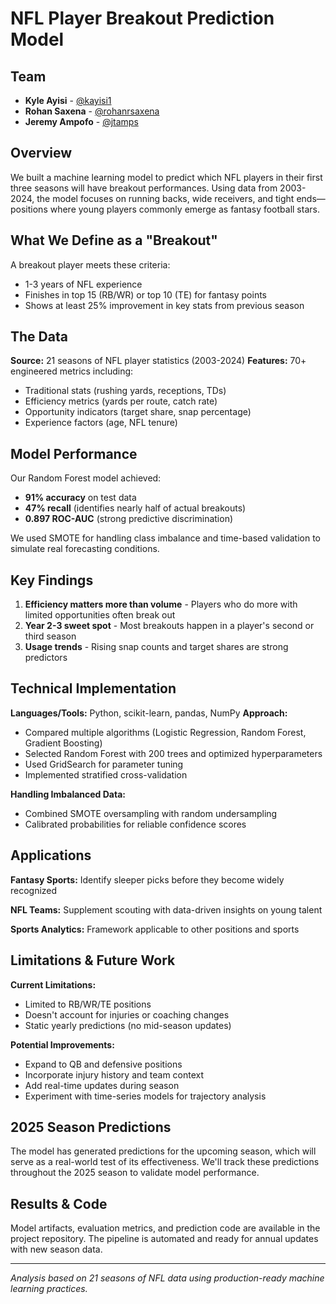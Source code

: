 # NFL Player Breakout Prediction Model

## Team
- **Kyle Ayisi** - [@kayisi1](https://github.com/kayisi1)
- **Rohan Saxena** - [@rohanrsaxena](https://github.com/rohanrsaxena) 
- **Jeremy Ampofo** - [@jtamps](https://github.com/jtamps)

## Overview

We built a machine learning model to predict which NFL players in their first three seasons will have breakout performances. Using data from 2003-2024, the model focuses on running backs, wide receivers, and tight ends—positions where young players commonly emerge as fantasy football stars.

## What We Define as a "Breakout"

A breakout player meets these criteria:
- 1-3 years of NFL experience
- Finishes in top 15 (RB/WR) or top 10 (TE) for fantasy points
- Shows at least 25% improvement in key stats from previous season

## The Data

**Source:** 21 seasons of NFL player statistics (2003-2024)
**Features:** 70+ engineered metrics including:
- Traditional stats (rushing yards, receptions, TDs)
- Efficiency metrics (yards per route, catch rate)
- Opportunity indicators (target share, snap percentage)
- Experience factors (age, NFL tenure)

## Model Performance

Our Random Forest model achieved:
- **91% accuracy** on test data
- **47% recall** (identifies nearly half of actual breakouts)
- **0.897 ROC-AUC** (strong predictive discrimination)

We used SMOTE for handling class imbalance and time-based validation to simulate real forecasting conditions.

## Key Findings

1. **Efficiency matters more than volume** - Players who do more with limited opportunities often break out
2. **Year 2-3 sweet spot** - Most breakouts happen in a player's second or third season
3. **Usage trends** - Rising snap counts and target shares are strong predictors

## Technical Implementation

**Languages/Tools:** Python, scikit-learn, pandas, NumPy
**Approach:** 
- Compared multiple algorithms (Logistic Regression, Random Forest, Gradient Boosting)
- Selected Random Forest with 200 trees and optimized hyperparameters
- Used GridSearch for parameter tuning
- Implemented stratified cross-validation

**Handling Imbalanced Data:**
- Combined SMOTE oversampling with random undersampling
- Calibrated probabilities for reliable confidence scores

## Applications

**Fantasy Sports:** Identify sleeper picks before they become widely recognized

**NFL Teams:** Supplement scouting with data-driven insights on young talent

**Sports Analytics:** Framework applicable to other positions and sports

## Limitations & Future Work

**Current Limitations:**
- Limited to RB/WR/TE positions
- Doesn't account for injuries or coaching changes
- Static yearly predictions (no mid-season updates)

**Potential Improvements:**
- Expand to QB and defensive positions
- Incorporate injury history and team context
- Add real-time updates during season
- Experiment with time-series models for trajectory analysis

## 2025 Season Predictions

The model has generated predictions for the upcoming season, which will serve as a real-world test of its effectiveness. We'll track these predictions throughout the 2025 season to validate model performance.

## Results & Code

Model artifacts, evaluation metrics, and prediction code are available in the project repository. The pipeline is automated and ready for annual updates with new season data.

---

*Analysis based on 21 seasons of NFL data using production-ready machine learning practices.*
